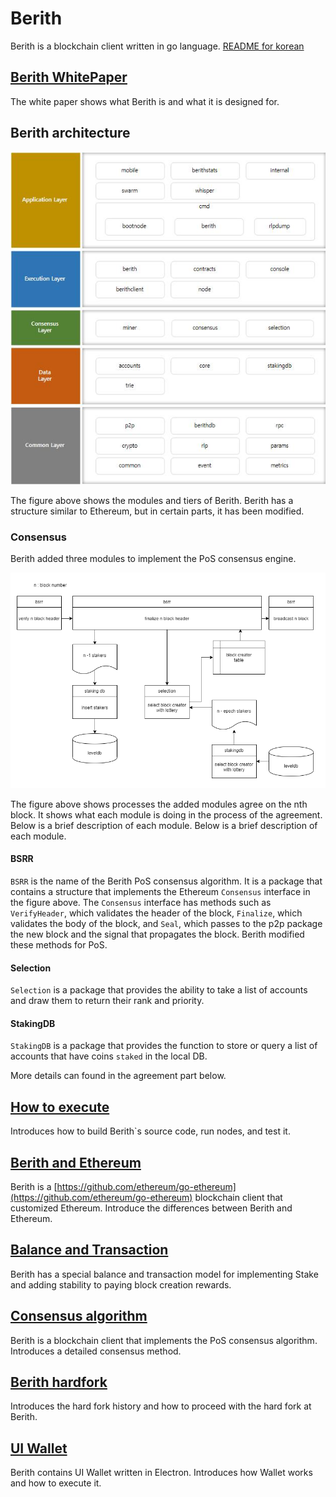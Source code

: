 # Berith

Berith is a blockchain client written in go language.
[README for korean](./doc/README_KOR.md)


## [Berith WhitePaper](./doc/BERITH_WhitePaper_190717_en.pdf)
The white paper shows what Berith is and what it is designed for.

## Berith architecture

![architecture](./doc/berith_architect.jpg)

The figure above shows the modules and tiers of Berith. Berith has a structure similar to Ethereum, but in certain parts, it has been modified.

### Consensus

Berith added three modules to implement the PoS consensus engine.

![bsrr](./doc/bsrr.png)

The figure above shows processes the added modules agree on the nth block. It shows what each module is doing in the process of the agreement. Below is a brief description of each module. Below is a brief description of each module.

#### BSRR
`BSRR` is the name of the Berith PoS consensus algorithm. It is a package that contains a structure that implements the Ethereum `Consensus` interface in the figure above. The `Consensus` interface has methods such as `VerifyHeader`, which validates the header of the block, `Finalize`, which validates the body of the block, and `Seal`, which passes to the p2p package the new block and the signal that propagates the block. Berith modified these methods for PoS.

#### Selection
`Selection` is a package that provides the ability to take a list of accounts and draw them to return their rank and priority.

#### StakingDB
`StakingDB` is a package that provides the function to store or query a list of accounts that have coins `staked` in the local DB.

More details can found in the agreement part below.


## [How to execute](./doc/runAndTest.md)
Introduces how to build Berith`s source code, run nodes, and test it.

## [Berith and Ethereum](./doc/etherAndBerith.md)
Berith is a [https://github.com/ethereum/go-ethereum](https://github.com/ethereum/go-ethereum) blockchain client that customized Ethereum. Introduce the differences between Berith and Ethereum.

## [Balance and Transaction](./doc/bal_tx.md)
Berith has a special balance and transaction model for implementing Stake and adding stability to paying block creation rewards.

## [Consensus algorithm](doc/consensus.md)

Berith is a blockchain client that implements the PoS consensus algorithm.
Introduces a detailed consensus method.

## [Berith hardfork](./doc/hardfork.md)

Introduces the hard fork history and how to proceed with the hard fork at Berith.

## [UI Wallet](./doc/uiwallet.md)

Berith contains UI Wallet written in Electron.
Introduces how Wallet works and how to execute it.



